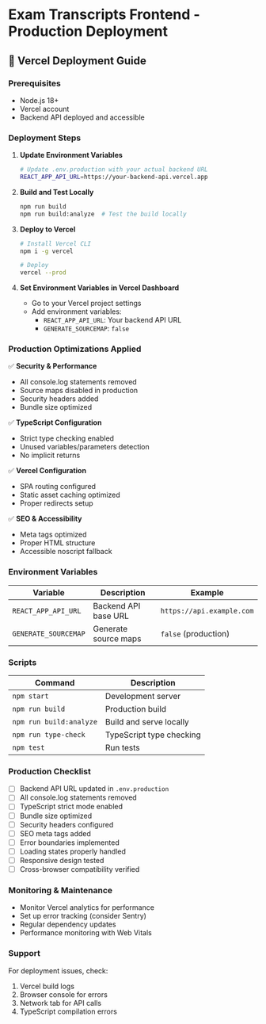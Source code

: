 # Exam Transcripts Frontend - Production Deployment

## 🚀 Vercel Deployment Guide

### Prerequisites
- Node.js 18+
- Vercel account
- Backend API deployed and accessible

### Deployment Steps

1. **Update Environment Variables**
   ```bash
   # Update .env.production with your actual backend URL
   REACT_APP_API_URL=https://your-backend-api.vercel.app
   ```

2. **Build and Test Locally**
   ```bash
   npm run build
   npm run build:analyze  # Test the build locally
   ```

3. **Deploy to Vercel**
   ```bash
   # Install Vercel CLI
   npm i -g vercel
   
   # Deploy
   vercel --prod
   ```

4. **Set Environment Variables in Vercel Dashboard**
   - Go to your Vercel project settings
   - Add environment variables:
     - `REACT_APP_API_URL`: Your backend API URL
     - `GENERATE_SOURCEMAP`: `false`

### Production Optimizations Applied

✅ **Security & Performance**
- All console.log statements removed
- Source maps disabled in production
- Security headers added
- Bundle size optimized

✅ **TypeScript Configuration**
- Strict type checking enabled
- Unused variables/parameters detection
- No implicit returns

✅ **Vercel Configuration**
- SPA routing configured
- Static asset caching optimized
- Proper redirects setup

✅ **SEO & Accessibility**
- Meta tags optimized
- Proper HTML structure
- Accessible noscript fallback

### Environment Variables

| Variable | Description | Example |
|----------|-------------|---------|
| `REACT_APP_API_URL` | Backend API base URL | `https://api.example.com` |
| `GENERATE_SOURCEMAP` | Generate source maps | `false` (production) |

### Scripts

| Command | Description |
|---------|-------------|
| `npm start` | Development server |
| `npm run build` | Production build |
| `npm run build:analyze` | Build and serve locally |
| `npm run type-check` | TypeScript type checking |
| `npm test` | Run tests |

### Production Checklist

- [ ] Backend API URL updated in `.env.production`
- [ ] All console.log statements removed
- [ ] TypeScript strict mode enabled
- [ ] Bundle size optimized
- [ ] Security headers configured
- [ ] SEO meta tags added
- [ ] Error boundaries implemented
- [ ] Loading states properly handled
- [ ] Responsive design tested
- [ ] Cross-browser compatibility verified

### Monitoring & Maintenance

- Monitor Vercel analytics for performance
- Set up error tracking (consider Sentry)
- Regular dependency updates
- Performance monitoring with Web Vitals

### Support

For deployment issues, check:
1. Vercel build logs
2. Browser console for errors
3. Network tab for API calls
4. TypeScript compilation errors
